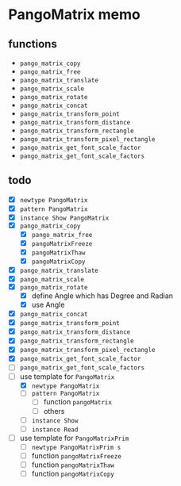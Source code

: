 PangoMatrix memo
================

functions
---------

* `pango_matrix_copy`
* `pango_matrix_free`
* `pango_matrix_translate`
* `pango_matrix_scale`
* `pango_matrix_rotate`
* `pango_matrix_concat`
* `pango_matrix_transform_point`
* `pango_matrix_transform_distance`
* `pango_matrix_transform_rectangle`
* `pango_matrix_transform_pixel_rectangle`
* `pango_matrix_get_font_scale_factor`
* `pango_matrix_get_font_scale_factors`

todo
----

* [x] `newtype PangoMatrix`
* [x] `pattern PangoMatrix`
* [x] `instance Show PangoMatrix`
* [x] `pango_matrix_copy`
	+ [x] `pango_matrix_free`
	+ [x] `pangoMatrixFreeze`
	+ [x] `pangoMatrixThaw`
	+ [x] `pangoMatrixCopy`
* [x] `pango_matrix_translate`
* [x] `pango_matrix_scale`
* [x] `pango_matrix_rotate`
	+ [x] define Angle which has Degree and Radian
	+ [x] use Angle
* [x] `pango_matrix_concat`
* [x] `pango_matrix_transform_point`
* [x] `pango_matrix_transform_distance`
* [x] `pango_matrix_transform_rectangle`
* [x] `pango_matrix_transform_pixel_rectangle`
* [x] `pango_matrix_get_font_scale_factor`
* [ ] `pango_matrix_get_font_scale_factors`
* [ ] use template for `PangoMatrix`
	+ [x] `newtype PangoMatrix`
	+ [ ] `pattern PangoMatrix`
		- [ ] function `pangoMatrix`
		- [ ] others
	+ [ ] `instance Show`
	+ [ ] `instance Read`
* [ ] use template for `PangoMatrixPrim`
	+ [ ] `newtype PangoMatrixPrim s`
	+ [ ] function `pangoMatrixFreeze`
	+ [ ] function `pangoMatrixThaw`
	+ [ ] function `pangoMatrixCopy`
